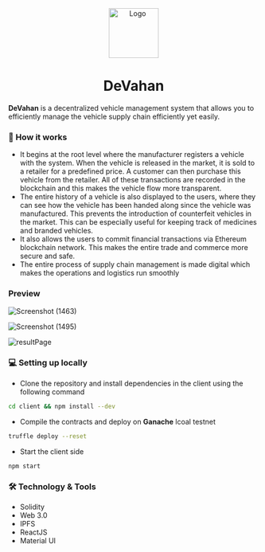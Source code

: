 
<div align="center">
  <a href="https://github.com/neetu-749/DeVahan">
    <img src="https://www.clipartkey.com/mpngs/m/93-934065_transparent-drivers-license-clipart-fleet-management-system-icon.png" alt="Logo" width="100" height="100">
  </a>

  <h1 align="center">DeVahan</h1>
</div>

**DeVahan** is a decentralized vehicle management system that allows you to efficiently manage the vehicle supply chain efficiently yet easily. 

### 💫 How it works
- It begins at the root level where the manufacturer registers a vehicle with the system. When the vehicle is released in the market, it is sold to a retailer for a predefined price. A customer can then purchase this vehicle from the retailer. All of these transactions are recorded in the blockchain and this makes the vehicle flow more transparent. 
- The entire history of a vehicle is also displayed to the users, where they can see how the vehicle has been handed along since the vehicle was manufactured. This prevents the introduction of counterfeit vehicles in the market. This can be especially useful for keeping track of medicines and branded vehicles.
- It also allows the users to commit financial transactions via Ethereum blockchain network. This makes the entire trade and commerce more secure and safe. 
- The entire process of supply chain management is made digital which makes the operations and logistics run smoothly

### Preview

![Screenshot (1463)](https://user-images.githubusercontent.com/91332294/178220106-abe0618b-4865-41dc-b069-3dc5a045b5ca.png)

![Screenshot (1495)](https://user-images.githubusercontent.com/91332294/183866318-b53f5c1e-664c-4ebc-8950-ac26b5e87afd.png)

![resultPage](https://user-images.githubusercontent.com/91332294/183865746-0de366eb-edba-44e3-b303-4b2b4b978940.png)



### 💻 Setting up locally

- Clone the repository and install dependencies in the client using the following command 
```sh
cd client && npm install --dev
```

- Compile the contracts and deploy on **Ganache** lcoal testnet
```sh
truffle deploy --reset
```

- Start the client side
```
npm start
```

### 🛠️ Technology & Tools
- Solidity
- Web 3.0
- IPFS
- ReactJS
- Material UI


